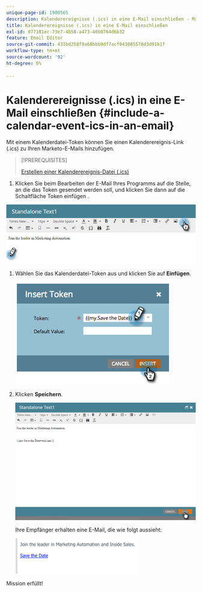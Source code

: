 ```yaml
---
unique-page-id: 1900565
description: Kalenderereignisse (.ics) in eine E-Mail einschließen - Marketo Docs - Produktdokumentation
title: Kalenderereignisse (.ics) in eine E-Mail einschließen
exl-id: 077181ec-73e7-4b58-a473-46b0764d6b32
feature: Email Editor
source-git-commit: 431bd258f9a68bbb9df7acf043085578d3d91b1f
workflow-type: tm+mt
source-wordcount: '92'
ht-degree: 0%

---
```


# Kalenderereignisse (.ics) in eine E-Mail einschließen {#include-a-calendar-event-ics-in-an-email}

Mit einem Kalenderdatei-Token können Sie einen Kalenderereignis-Link (.ics) zu Ihren Marketo-E-Mails hinzufügen.

>[!PREREQUISITES]
>
>[Erstellen einer Kalenderereignis-Datei (.ics)](/help/marketo/product-docs/email-marketing/general/functions-in-the-editor/create-a-calendar-event-ics-file.md)

1. Klicken Sie beim Bearbeiten der E-Mail Ihres Programms auf die Stelle, an die das Token gesendet werden soll, und klicken Sie dann auf die Schaltfläche Token einfügen .

![](assets/one-6.png)

1. Wählen Sie das Kalenderdatei-Token aus und klicken Sie auf **Einfügen**.

   ![](assets/image2014-9-11-16-3a53-3a30.png)

1. Klicken **Speichern**.

   ![](assets/three-5.png)

   Ihre Empfänger erhalten eine E-Mail, die wie folgt aussieht:

   ![](assets/image2014-9-11-16-3a53-3a48.png)

Mission erfüllt!
